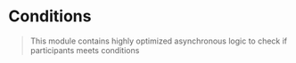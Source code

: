 # Conditions

> This module contains highly optimized asynchronous logic to check if participants meets conditions
